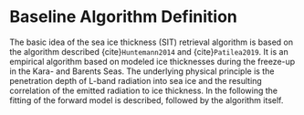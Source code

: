 # Baseline Algorithm Definition

The basic idea of the sea ice thickness (SIT) retrieval algorithm is based on the algorithm
described {cite}`Huntemann2014` and {cite}`Patilea2019`. It is an empirical
algorithm based on modeled ice thicknesses during the freeze-up in the Kara-
and Barents Seas. The underlying physical principle is the penetration depth of
L-band radiation into sea ice and the resulting correlation of the emitted
radiation to ice thickness. In the following the fitting of the forward model is described, followed by the algorithm itself.